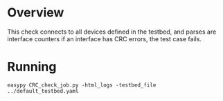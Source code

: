 # Overview

This check connects to all devices defined in the testbed, and parses are interface counters
if an interface has CRC errors, the test case fails.

# Running

```
easypy CRC_check_job.py -html_logs -testbed_file ../default_testbed.yaml
```
